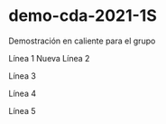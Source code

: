 # demo-cda-2021-1S
Demostración en caliente para el grupo

Línea 1
Nueva
Línea 2

Línea 3

Línea 4

Línea 5
